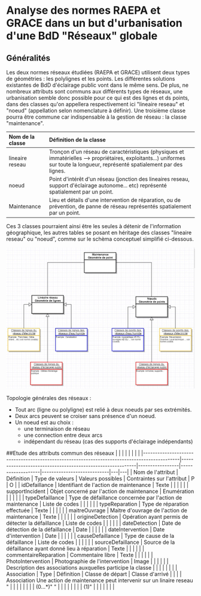 # Analyse des normes RAEPA et GRACE dans un but d'urbanisation d'une BdD "Réseaux" globale

## Généralités

Les deux normes réseaux étudiées (RAEPA et GRACE) utilisent deux types de géométries : les polylignes et les points. Les différentes solutions existantes de BdD d'éclairage public vont dans le même sens. De plus, ne nombreux attributs sont communs aux différents types de réseaux, une urbanisation semble donc possible pour ce qui est des lignes et ds points, dans des classes qu'on appellera respectivement ici "lineaire reseau" et "noeud" (appellation selon nomenclature à définir).
Une troisième classe pourra être commune car indispensable à la gestion de réseau : la classe "maintenance".

|Nom de la classe|Définition de la classe|
|:---|:---|
|lineaire reseau | Tronçon d'un réseau de caractéristiques (physiques et immatérielles --> propriétaires, exploitants...) uniformes sur toute la longueur, représenté spatialement par des lignes. |
|noeud| Point d'intérêt d'un réseau (jonction des lineaires reseau, support d'éclairage autonome... etc) représenté spatialement par un point.|
|Maintenance|Lieu et détails d'une intervention de réparation, ou de prévention, de panne de réseau représentés spatialement par un point. |

Ces 3 classes pourraient ainsi être les seules à détenir de l'information géographique, les autres tables se posant en héritage des classes "lineaire reseau" ou "noeud", comme sur le schèma conceptuel simplifié ci-dessous.  

![UML urbanisation simplifié](/UML_simple_urbanisation.jpg)

Topologie générales des réseaux : 

- Tout arc (ligne ou polyligne) est relié à deux noeuds par ses extrémités.
- Deux arcs peuvent se croiser sans présence d'un noeud. 
- Un noeud est au choix : 
  - une terminaison de réseau
  - une connection entre deux arcs
  - indépendant du réseau (cas des supports d'éclairage indépendants)

##Etude des attributs commun des réseaux
|                                                                                             |                                                           |                 |                   |                            |   |   | 
|---------------------------------------------------------------------------------------------|-----------------------------------------------------------|-----------------|-------------------|----------------------------|---|---| 
| Nom de l'attribut                                                                           | Définition                                                | Type de valeurs | Valeurs possibles | Contraintes sur l'attribut | P | O | 
| idDefaillance                                                                               | Identifiant de l'action de maintenance                    | Texte           |                   |                            |   |   | 
| supportIncident                                                                             | Objet concerné par l'action de maintenance                | Enumération     |                   |                            |   |   | 
| typeDefaillance                                                                             | Type de défaillance concernée par l'action de maintenance | Liste de codes  |                   |                            |   |   | 
| typeReparation                                                                              | Type de réparation effectuée                              | Texte           |                   |                            |   |   | 
| maitreOuvrage                                                                               | Maitre d'ouvrage de l'action de maintenance               | Texte           |                   |                            |   |   | 
| origineDetection                                                                            | Opération ayant permis de détecter la défaillance         | Liste de codes  |                   |                            |   |   | 
| dateDetection                                                                               | Date de détection de la défaillance                       | Date            |                   |                            |   |   | 
| dateIntervention                                                                            | Date d'intervention                                       | Date            |                   |                            |   |   | 
| causeDefaillance                                                                            | Type de cause de la défaillance                           | Liste de codes  |                   |                            |   |   | 
| sourceDefaillance                                                                           | Source de la défaillance ayant donné lieu à réparation    | Texte           |                   |                            |   |   | 
| commentaireReparation                                                                       | Commentaire libre                                         | Texte           |                   |                            |   |   | 
| PhotoIntervention                                                                           | Photographie de l'intervention                            | Image           |                   |                            |   |   | 
| Description des associations auxquelles participe la classe <maintenance>                   |                                                           |                 |                   |                            |   |   | 
| Association                                                                                 | Type                                                      | Définition      | Classe de départ  | Classe d'arrivé            |   |   | 
| 	Association	Une action de maintenance peut intervenir sur un linaire reseau	"<maintenance> |                                                           |                 |                   |                            |   |   | 
| (0…*)"	"<lineaire reseau>                                                                   |                                                           |                 |                   |                            |   |   | 
| (1)"                                                                                        |                                                           |                 |                   |                            |   |   | 
